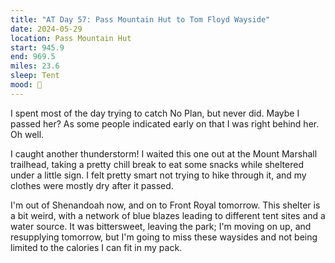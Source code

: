 ```yaml
---
title: "AT Day 57: Pass Mountain Hut to Tom Floyd Wayside"
date: 2024-05-29
location: Pass Mountain Hut
start: 945.9
end: 969.5
miles: 23.6
sleep: Tent
mood: 🙂
---
```

I spent most of the day trying to catch No Plan, but never did. Maybe I passed her? As some people indicated early on that I was right behind her. Oh well.

I caught another thunderstorm! I waited this one out at the Mount Marshall trailhead, taking a pretty chill break to eat some snacks while sheltered under a little sign. I felt pretty smart not trying to hike through it, and my clothes were mostly dry after it passed.

I'm out of Shenandoah now, and on to Front Royal tomorrow. This shelter is a bit weird, with a network of blue blazes leading to different tent sites and a water source. It was bittersweet, leaving the park; I'm moving on up, and resupplying tomorrow, but I'm going to miss these waysides and not being limited to the calories I can fit in my pack.
